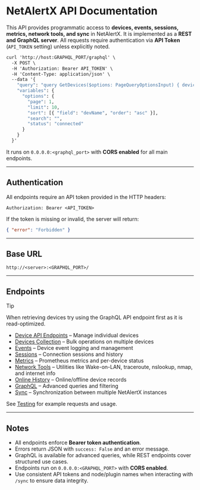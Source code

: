 # NetAlertX API Documentation

This API provides programmatic access to **devices, events, sessions, metrics, network tools, and sync** in NetAlertX. It is implemented as a **REST and GraphQL server**. All requests require authentication via **API Token** (`API_TOKEN` setting) unless explicitly noted.

```graphql
curl 'http://host:GRAPHQL_PORT/graphql' \
  -X POST \
  -H 'Authorization: Bearer API_TOKEN' \
  -H 'Content-Type: application/json' \
  --data '{
    "query": "query GetDevices($options: PageQueryOptionsInput) { devices(options: $options) { devices { rowid devMac devName devOwner devType devVendor devLastConnection devStatus } count } }",
    "variables": {
      "options": {
        "page": 1,
        "limit": 10,
        "sort": [{ "field": "devName", "order": "asc" }],
        "search": "",
        "status": "connected"
      }
    }
  }'
```

It runs on `0.0.0.0:<graphql_port>` with **CORS enabled** for all main endpoints.

---

## Authentication

All endpoints require an API token provided in the HTTP headers:

```http
Authorization: Bearer <API_TOKEN>
```

If the token is missing or invalid, the server will return:

```json
{ "error": "Forbidden" }
```

---

## Base URL

```
http://<server>:<GRAPHQL_PORT>/
```

---

## Endpoints


> [!TIP]
> When retrieving devices try using the GraphQL API endpoint first as it is read-optimized.

* [Device API Endpoints](API_DEVICE.md) – Manage individual devices
* [Devices Collection](API_DEVICES.md) – Bulk operations on multiple devices
* [Events](API_EVENTS.md) – Device event logging and management
* [Sessions](API_SESSIONS.md) – Connection sessions and history
* [Metrics](API_METRICS.md) – Prometheus metrics and per-device status
* [Network Tools](API_NETTOOLS.md) – Utilities like Wake-on-LAN, traceroute, nslookup, nmap, and internet info
* [Online History](API_ONLINEHISTORY.md) – Online/offline device records
* [GraphQL](API_GRAPHQL.md) – Advanced queries and filtering
* [Sync](API_SYNC.md) – Synchronization between multiple NetAlertX instances

See [Testing](API_TESTS.md) for example requests and usage.

---

## Notes

* All endpoints enforce **Bearer token authentication**.
* Errors return JSON with `success: False` and an error message.
* GraphQL is available for advanced queries, while REST endpoints cover structured use cases.
* Endpoints run on `0.0.0.0:<GRAPHQL_PORT>` with **CORS enabled**.
* Use consistent API tokens and node/plugin names when interacting with `/sync` to ensure data integrity.


